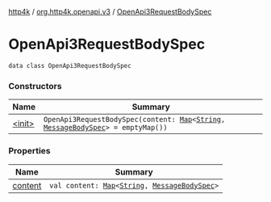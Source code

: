[http4k](../../index.md) / [org.http4k.openapi.v3](../index.md) / [OpenApi3RequestBodySpec](./index.md)

# OpenApi3RequestBodySpec

`data class OpenApi3RequestBodySpec`

### Constructors

| Name | Summary |
|---|---|
| [&lt;init&gt;](-init-.md) | `OpenApi3RequestBodySpec(content: `[`Map`](https://kotlinlang.org/api/latest/jvm/stdlib/kotlin.collections/-map/index.html)`<`[`String`](https://kotlinlang.org/api/latest/jvm/stdlib/kotlin/-string/index.html)`, `[`MessageBodySpec`](../../org.http4k.openapi/-message-body-spec/index.md)`> = emptyMap())` |

### Properties

| Name | Summary |
|---|---|
| [content](content.md) | `val content: `[`Map`](https://kotlinlang.org/api/latest/jvm/stdlib/kotlin.collections/-map/index.html)`<`[`String`](https://kotlinlang.org/api/latest/jvm/stdlib/kotlin/-string/index.html)`, `[`MessageBodySpec`](../../org.http4k.openapi/-message-body-spec/index.md)`>` |
